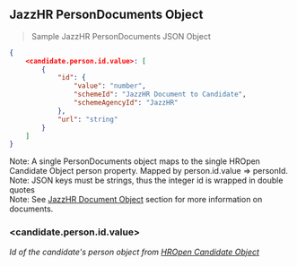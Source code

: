 ## JazzHR PersonDocuments Object

> Sample JazzHR PersonDocuments JSON Object

```json
{
    <candidate.person.id.value>: [
        {
            "id": {
                "value": "number",
                "schemeId": "JazzHR Document to Candidate",
                "schemeAgencyId": "JazzHR"
            },
            "url": "string"
        }
    ]
}
```

<aside class="notice">
Note: A single PersonDocuments object maps to the single HROpen Candidate Object person property. Mapped by person.id.value => personId.
</aside>

<aside class="notice">
Note: JSON keys must be strings, thus the integer id is wrapped in double quotes
</aside>

<aside class="notice">
Note: See <a href="#jazzhr-document-object">JazzHR Document Object</a> section for more information on documents.
</aside>

### &lt;candidate.person.id.value&gt;

*Id of the candidate's person object from [HROpen Candidate Object](#hropen-candidate-object)*
